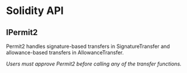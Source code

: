# Solidity API

## IPermit2

Permit2 handles signature-based transfers in SignatureTransfer and allowance-based transfers in AllowanceTransfer.

_Users must approve Permit2 before calling any of the transfer functions._

